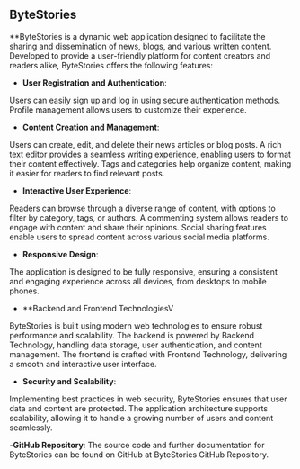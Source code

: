 ## ByteStories 

**ByteStories is a dynamic web application designed to facilitate the sharing and dissemination of news, blogs, and various written content. Developed to provide a user-friendly platform for content creators and readers alike, ByteStories offers the following features:

- **User Registration and Authentication**:

Users can easily sign up and log in using secure authentication methods.
Profile management allows users to customize their experience.

- **Content Creation and Management**:

Users can create, edit, and delete their news articles or blog posts.
A rich text editor provides a seamless writing experience, enabling users to format their content effectively.
Tags and categories help organize content, making it easier for readers to find relevant posts.

- **Interactive User Experience**:

Readers can browse through a diverse range of content, with options to filter by category, tags, or authors.
A commenting system allows readers to engage with content and share their opinions.
Social sharing features enable users to spread content across various social media platforms.

- **Responsive Design**:

The application is designed to be fully responsive, ensuring a consistent and engaging experience across all devices, from desktops to mobile phones.

- **Backend and Frontend TechnologiesV

ByteStories is built using modern web technologies to ensure robust performance and scalability.
The backend is powered by Backend Technology, handling data storage, user authentication, and content management.
The frontend is crafted with Frontend Technology, delivering a smooth and interactive user interface.

- **Security and Scalability**:

Implementing best practices in web security, ByteStories ensures that user data and content are protected.
The application architecture supports scalability, allowing it to handle a growing number of users and content seamlessly.

-**GitHub Repository**: The source code and further documentation for ByteStories can be found on GitHub at ByteStories GitHub Repository.

